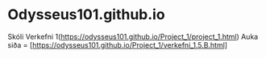 # Odysseus101.github.io
Skóli
Verkefni 1(https://odysseus101.github.io/Project_1/project_1.html)
Auka siða = [https://odysseus101.github.io/Project_1/verkefni_1.5.B.html]
